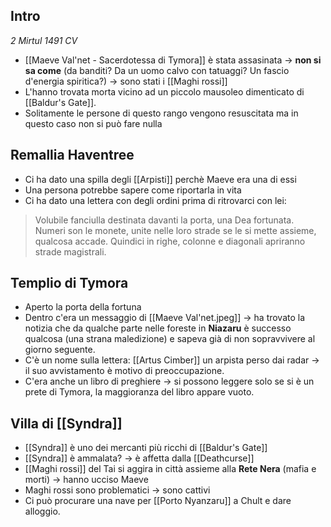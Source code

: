 ## Intro
_2 Mirtul 1491 CV_
- [[Maeve Val'net - Sacerdotessa di Tymora]] è stata assasinata -> **non si sa come** (da banditi? Da un uomo calvo con tatuaggi? Un fascio d'energia spiritica?) -> sono stati i [[Maghi rossi]]
- L'hanno trovata morta vicino ad un piccolo mausoleo dimenticato di [[Baldur's Gate]].
- Solitamente le persone di questo rango vengono resuscitata ma in questo caso non si può fare nulla

## Remallia Haventree
- Ci ha dato una spilla degli [[Arpisti]] perchè Maeve era una di essi
- Una persona potrebbe sapere come riportarla in vita
- Ci ha dato una lettera con degli ordini prima di ritrovarci con lei:
> Volubile fanciulla destinata davanti la porta, una Dea fortunata.
Numeri son le monete, unite nelle loro strade
se le si mette assieme, qualcosa accade.
Quindici in righe, colonne e diagonali
apriranno strade magistrali.

## Templio di Tymora
- Aperto la porta della fortuna
- Dentro c'era un messaggio di [[Maeve Val'net.jpeg]] -> ha trovato la notizia che da qualche parte nelle foreste in **Niazaru** è successo qualcosa (una strana maledizione) e sapeva già di non sopravvivere al giorno seguente.
- C'è un nome sulla lettera: [[Artus Cimber]] un arpista perso dai radar -> il suo avvistamento è motivo di preoccupazione.
- C'era anche un libro di preghiere -> si possono leggere solo se si è un prete di Tymora, la maggioranza del libro appare vuoto.

## Villa di [[Syndra]]
- [[Syndra]] è uno dei mercanti più ricchi di [[Baldur's Gate]]
- [[Syndra]] è ammalata? -> è affetta dalla [[Deathcurse]]
- [[Maghi rossi]] del Tai si aggira in città assieme alla **Rete Nera** (mafia e morti) -> hanno ucciso Maeve
- Maghi rossi sono problematici -> sono cattivi
- Ci può procurare una nave per [[Porto Nyanzaru]] a Chult e dare alloggio. 